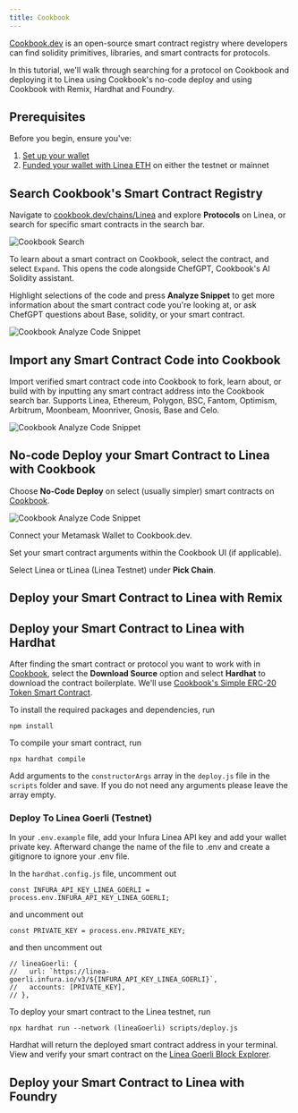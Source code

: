 ```yaml
---
title: Cookbook
---
```


[Cookbook.dev](https://www.cookbook.dev/) is an open-source smart contract registry where developers can find solidity primitives, libraries, and smart contracts for protocols.

In this tutorial, we'll walk through searching for a protocol on Cookbook and deploying it to Linea using Cookbook's no-code deploy and using Cookbook with Remix, Hardhat and Foundry. 

## Prerequisites

Before you begin, ensure you've:

1. [Set up your wallet](../../../use-mainnet/set-up-your-wallet.mdx)
2. [Funded your wallet with Linea ETH](../../../use-mainnet/fund.md) on either the testnet or mainnet

## Search Cookbook's Smart Contract Registry

Navigate to [cookbook.dev/chains/Linea](https://www.cookbook.dev/chains/Linea) and explore **Protocols** on Linea, or search for specific smart contracts in the search bar. 

<div class="center-container">
  <div class="img-large">
    <img
      src="/img/article_images/Build_on_Linea/Quickstart/Deploy_a_smart_contract/Cookbook/Linea_deploy_smart_contract_Cookbook_1.png"
      alt="Cookbook Search"
    />
  </div>
</div>

To learn about a smart contract on Cookbook, select the contract, and select `Expand`. This opens the code alongside ChefGPT, Cookbook's AI Solidity assistant. 

Highlight selections of the code and press **Analyze Snippet** to get more information about the smart contract code you're looking at, or ask ChefGPT questions about Base, solidity, or your smart contract.

<div class="center-container">
  <div class="img-large">
    <img
      src="/img/article_images/Build_on_Linea/Quickstart/Deploy_a_smart_contract/Cookbook/Linea_deploy_smart_contract_Cookbook_2.png"
      alt="Cookbook Analyze Code Snippet"
    />
  </div>
</div>

## Import any Smart Contract Code into Cookbook

Import verified smart contract code into Cookbook to fork, learn about, or build with by inputting any smart contract address into the Cookbook search bar. Supports Linea, Ethereum, Polygon, BSC, Fantom, Optimism, Arbitrum, Moonbeam, Moonriver, Gnosis, Base and Celo. 

<div class="center-container">
  <div class="img-large">
    <img
      src="/img/article_images/Build_on_Linea/Quickstart/Deploy_a_smart_contract/Cookbook/Linea_deploy_smart_contract_Cookbook_3.png"
      alt="Cookbook Analyze Code Snippet"
    />
  </div>
</div>

## No-code Deploy your Smart Contract to Linea with Cookbook 

Choose **No-Code Deploy** on select (usually simpler) smart contracts on [Cookbook](https://www.cookbook.dev/contracts/simple-token).

<div class="center-container">
  <div class="img-large">
    <img
      src="/img/article_images/Build_on_Linea/Quickstart/Deploy_a_smart_contract/Cookbook/Linea_deploy_smart_contract_Cookbook_4.png"
      alt="Cookbook Analyze Code Snippet"
    />
  </div>
</div>

Connect your Metamask Wallet to Cookbook.dev. 

Set your smart contract arguments within the Cookbook UI (if applicable). 

Select Linea or tLinea (Linea Testnet) under **Pick Chain**.

<!-- Select **Deploy** and pay the network fee.  // here's the issue
![]()

Manage your deployed smart contract under **My Dashboard** in Cookbook.  
![]() -->

## Deploy your Smart Contract to Linea with Remix

## Deploy your Smart Contract to Linea with Hardhat

After finding the smart contract or protocol you want to work with in [Cookbook](cookbook.dev), select the **Download Source** option and select **Hardhat** to download the contract boilerplate. We'll use [Cookbook's Simple ERC-20 Token Smart Contract](https://www.cookbook.dev/contracts/simple-token).

To install the required packages and dependencies, run
```
npm install
```
To compile your smart contract, run 
```
npx hardhat compile
``` 
Add arguments to the `constructorArgs` array in the `deploy.js` file in the `scripts` folder and save.  If you do not need any arguments please leave the array empty.

### Deploy To Linea Goerli (Testnet)
In your `.env.example` file, add your Infura Linea API key and add your wallet private key. Afterward change the name of the file to .env and create a gitignore to ignore your .env file.

In the `hardhat.config.js` file, uncomment out  
```
const INFURA_API_KEY_LINEA_GOERLI = process.env.INFURA_API_KEY_LINEA_GOERLI;
```
and uncomment out

```
const PRIVATE_KEY = process.env.PRIVATE_KEY;
```

and then uncomment out 
```
// lineaGoerli: {
//   url: `https://linea-goerli.infura.io/v3/${INFURA_API_KEY_LINEA_GOERLI}`,
//   accounts: [PRIVATE_KEY],
// },
```
To deploy your smart contract to the Linea testnet, run 
```
npx hardhat run --network (lineaGoerli) scripts/deploy.js
```
Hardhat will return the deployed smart contract address in your terminal. View and verify your smart contract on the [Linea Goerli Block Explorer](https://goerli.lineascan.build/).

## Deploy your Smart Contract to Linea with Foundry
